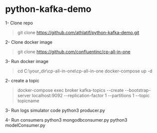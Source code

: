 # python-kafka-demo

1- Clone repo
> git clone https://github.com/athlatif/python-kafka-demo.git

2- Clone docker image
> git clone https://github.com/confluentinc/cp-all-in-one

3- Run docker image
> cd C:\your_dir\cp-all-in-one\cp-all-in-one
> docker-compose up -d

2- create a topic
> docker-compose exec broker kafka-topics --create --bootstrap-server localhost:9092 --replication-factor 1  --partitions 1 --topic topicname

3- Run logs simulator code
python3 producer.py

4- Run consumers
python3 mongodbconsumer.py
python3 modelConsumer.py

